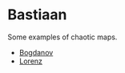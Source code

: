 # Bastiaan

Some examples of chaotic maps.
- [Bogdanov](attractors/bogdanov.md)
- [Lorenz](attractors/lorenz.md)

